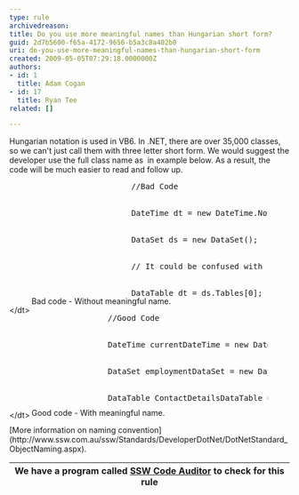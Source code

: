 ```yaml
---
type: rule
archivedreason: 
title: Do you use more meaningful names than Hungarian short form?
guid: 2d7b5600-f65a-4172-9656-b5a3c8a402b0
uri: do-you-use-more-meaningful-names-than-hungarian-short-form
created: 2009-05-05T07:29:18.0000000Z
authors:
- id: 1
  title: Adam Cogan
- id: 17
  title: Ryan Tee
related: []

---
```


Hungarian notation is used in VB6. In .NET, there are over 35,000 classes, so we can't just call them with three letter short form. We would suggest the developer use the full class name as  in example below. As a result, the code will be much easier to read and follow up.   
<!--endintro-->
<dl class="badCode">    <dt style="width&#58;92.04%;height&#58;206px;">
    <pre>                          //Bad Code<br><br>
                          DateTime dt = new DateTime.Now();
<br>
                          DataSet ds = new DataSet();
<br>
                          // It could be confused with Date time.
<br>
                          DataTable dt = ds.Tables[0];</pre>
    &lt;/dt&gt;
    <dd>Bad code - Without meaningful name. </dd></dl><dl class="goodCode">    <dt style="width&#58;92.33%;height&#58;170px;">
    <pre>                     //Good Code<br><br>
                     DateTime currentDateTime = new DateTime.Now();
<br>
                     DataSet employmentDataSet = new DataSet();
<br>
                     DataTable ContactDetailsDataTable = ds.Tables[0];</pre>
    &lt;/dt&gt;
    <dd>Good code - With meaningful name. </dd></dl>
[More information on naming convention](http&#58;//www.ssw.com.au/ssw/Standards/DeveloperDotNet/DotNetStandard_ObjectNaming.aspx).




| We have a program called [SSW Code Auditor](http&#58;//www.ssw.com.au/ssw/CodeAuditor/Default.aspx) to check for this rule |
| --- |
